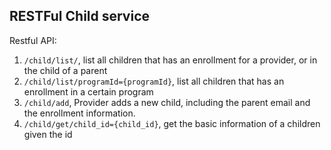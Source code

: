 RESTFul Child service
-
Restful API:
1. `/child/list/`, list all children that has an enrollment for a provider, or in the child of a parent
2. `/child/list/programId={programId}`, list all children that has an enrollment in a certain program
3. `/child/add`, Provider adds a new child, including the parent email and the enrollment information.
4. `/child/get/child_id={child_id}`, get the basic information of a children given the id

